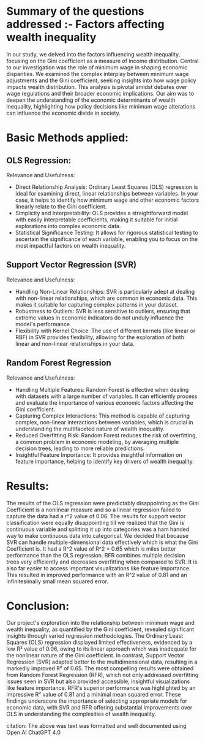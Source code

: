 # Summary of the questions addressed :- Factors affecting wealth inequality

In our study, we delved into the factors influencing wealth inequality, focusing on the Gini coefficient as a measure of income distribution. Central to our investigation was the role of minimum wage in shaping economic disparities. We examined the complex interplay between minimum wage adjustments and the Gini coefficient, seeking insights into how wage policy impacts wealth distribution. This analysis is pivotal amidst debates over wage regulations and their broader economic implications. Our aim was to deepen the understanding of the economic determinants of wealth inequality, highlighting how policy decisions like minimum wage alterations can influence the economic divide in society.

# Basic Methods applied:

## OLS Regression:

Relevance and Usefulness:
- Direct Relationship Analysis: Ordinary Least Squares (OLS) regression is ideal for examining direct, linear relationships between variables. In your case, it helps to identify how minimum wage and other economic factors linearly relate to the Gini coefficient.
- Simplicity and Interpretability: OLS provides a straightforward model with easily interpretable coefficients, making it suitable for initial explorations into complex economic data.
- Statistical Significance Testing: It allows for rigorous statistical testing to ascertain the significance of each variable, enabling you to focus on the most impactful factors on wealth inequality.

## Support Vector Regression (SVR)

Relevance and Usefulness:
- Handling Non-Linear Relationships: SVR is particularly adept at dealing with non-linear relationships, which are common in economic data. This makes it suitable for capturing complex patterns in your dataset.
- Robustness to Outliers: SVR is less sensitive to outliers, ensuring that extreme values in economic indicators do not unduly influence the model's performance.
- Flexibility with Kernel Choice: The use of different kernels (like linear or RBF) in SVR provides flexibility, allowing for the exploration of both linear and non-linear relationships in your data.

## Random Forest Regression

Relevance and Usefulness:
- Handling Multiple Features: Random Forest is effective when dealing with datasets with a large number of variables. It can efficiently process and evaluate the importance of various economic factors affecting the Gini coefficient.
- Capturing Complex Interactions: This method is capable of capturing complex, non-linear interactions between variables, which is crucial in understanding the multifaceted nature of wealth inequality.
- Reduced Overfitting Risk: Random Forest reduces the risk of overfitting, a common problem in economic modeling, by averaging multiple decision trees, leading to more reliable predictions.
- Insightful Feature Importance: It provides insightful information on feature importance, helping to identify key drivers of wealth inequality.

# Results:

The results of the OLS regression were predictably disappointing as the Gini Coefficient is a nonlinear measure and so a linear regression failed to capture the data had a r^2 value of 0.06.
The results for support vector classification were equally disappointing till we realized that the Gini is continuous variable and splitting it up into categories was a ham handed way to make continuous data into categorical. We decided that because SVR can handle multiple-dimensional data effectively which is what the Gini Coefficient is. It had a R^2 value of R^2 = 0.65 which is miles better performance than the OLS regression. RFR combines multiple decision trees very efficiently and decreases overfitting when compared to SVR. It is also far easier to access important visualizations like feature importance. This resulted in improved performance with an R^2 value of 0.81 and an infinitesimally small mean squared error.

# Conclusion:

Our project's exploration into the relationship between minimum wage and wealth inequality, as quantified by the Gini coefficient, revealed significant insights through varied regression methodologies. The Ordinary Least Squares (OLS) regression displayed limited effectiveness, evidenced by a low R² value of 0.06, owing to its linear approach which was inadequate for the nonlinear nature of the Gini coefficient. In contrast, Support Vector Regression (SVR) adapted better to the multidimensional data, resulting in a markedly improved R² of 0.65. The most compelling results were obtained from Random Forest Regression (RFR), which not only addressed overfitting issues seen in SVR but also provided accessible, insightful visualizations like feature importance. RFR's superior performance was highlighted by an impressive R² value of 0.81 and a minimal mean squared error. These findings underscore the importance of selecting appropriate models for economic data, with SVR and RFR offering substantial improvements over OLS in understanding the complexities of wealth inequality.

citation: The above was text was formatted and well documented using Open AI ChatGPT 4.0
